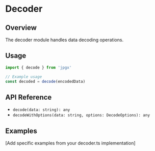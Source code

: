 # Decoder

## Overview

The decoder module handles data decoding operations.

## Usage

```typescript
import { decode } from 'jpgx'

// Example usage
const decoded = decode(encodedData)
```

## API Reference

- `decode(data: string): any`
- `decodeWithOptions(data: string, options: DecodeOptions): any`

## Examples

[Add specific examples from your decoder.ts implementation]
